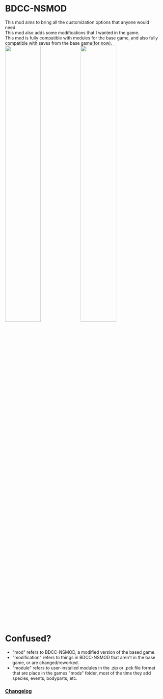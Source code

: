 # BDCC-NSMOD
This mod aims to bring all the customization options that anyone would need.  
This mod also adds some modifications that I wanted in the game.  
This mod is fully compatible with modules for the base game, and also fully compatible with saves from the base game(for now).
<image src="https://github.com/NSWIP/BDCC-NSMOD/assets/143725482/1f91a4dc-9228-4c8e-b8de-d6cc60609904" width="48%"/> <image src="https://github.com/NSWIP/BDCC-NSMOD/assets/143725482/0649e87a-e7ff-4dc9-91a2-777cbfb2a768" width="48%"/>

# Confused?
- "mod" refers to BDCC-NSMOD, a modified version of the based game.  
- "modification" refers to things in BDCC-NSMOD that aren't in the base game, or are changed/reworked.  
- "module" refers to user-installed modules in the .zip or .pck file format that are place in the games "mods" folder, most of the time they add species, events, bodyparts, etc.  

### [Changelog](CHANGELOG.md)
